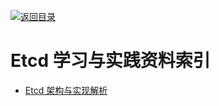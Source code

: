 [![返回目录](https://parg.co/UGo)](https://github.com/wxyyxc1992/Awesome-Reference)

# Etcd 学习与实践资料索引

* [Etcd 架构与实现解析](http://mp.weixin.qq.com/s/fRM2mfJC6TSf1UIGnD3agg)

